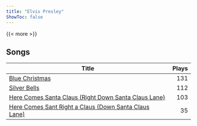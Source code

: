 ```yaml
---
title: "Elvis Presley"
ShowToc: false
---
```


{{< more >}}

## Songs
Title | Plays 
----- | -----: 
[Blue Christmas](/songs/blue-christmas) | 131
[Silver Bells](/songs/silver-bells) | 112
[Here Comes Santa Claus (Right Down Santa Claus Lane)](/songs/here-comes-santa-claus-right-down-santa-claus-lane) | 103
[Here Comes Sant Right a Claus (Down Santa Claus Lane)](/songs/here-comes-sant-right-a-claus-down-santa-claus-lane) | 35

